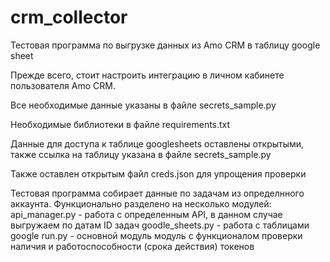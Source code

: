 # crm_collector

Тестовая программа по выгрузке данных из Amo CRM в таблицу google sheet

Прежде всего, стоит настроить интеграцию в личном кабинете пользователя Amo CRM. 

Все необходимые данные указаны в файле secrets_sample.py

Необходимые библиотеки в файле requirements.txt

Данные для доступа к таблице googlesheets оставлены открытыми, также ссылка на таблицу указана в файле secrets_sample.py

Также оставлен открытым файл creds.json для упрощения проверки 

Тестовая программа собирает данные по задачам из определнного аккаунта. 
Функционально разделено на несколько модулей:
    api_manager.py - работа с определенным API, в данном случае выгружаем по датам ID задач
    goodle_sheets.py - работа с таблицами google
    run.py - основной модуль модуль с функционалом проверки наличия и работоспособности (срока действия) токенов
